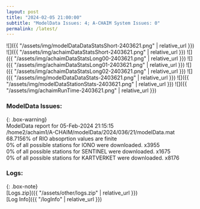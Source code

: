 ```yaml
---
layout: post
title: "2024-02-05 21:00:00"
subtitle: "ModelData Issues: 4; A-CHAIM System Issues: 0"
permalink: /latest/
---
```


![]({{ "/assets/img/modelDataDataStatsShort-2403621.png" | relative_url }})
![]({{ "/assets/img/achaimDataStatsShort-2403621.png" | relative_url }})
![]({{ "/assets/img/achaimDataStatsLong00-2403621.png" | relative_url }})
![]({{ "/assets/img/achaimDataStatsLong01-2403621.png" | relative_url }})
![]({{ "/assets/img/achaimDataStatsLong02-2403621.png" | relative_url }})
![]({{ "/assets/img/modelDataDataStats-2403621.png" | relative_url }})
![]({{ "/assets/img/modelDataStationStats-2403621.png" | relative_url }})
![]({{ "/assets/img/achaimRunTime-2403621.png" | relative_url }})


### ModelData Issues:  
  
{: .box-warning}  
 ModelData report for 05-Feb-2024 21:15:15   
 /home2/achaim1/A-CHAIM/modelData/2024/036/21/modelData.mat   
 68.7156% of RIO absoprtion values are finite   
 0% of all possible stations for IONO were downloaded. x3955   
 0% of all possible stations for SENTINEL were downloaded. x1675   
 0% of all possible stations for KARTVERKET were downloaded. x8176   
  


### Logs:  
  
{: .box-note}  
[Logs.zip]({{ "/assets/other/logs.zip" | relative_url }})  
[Log Info]({{ "/logInfo" | relative_url }})  
